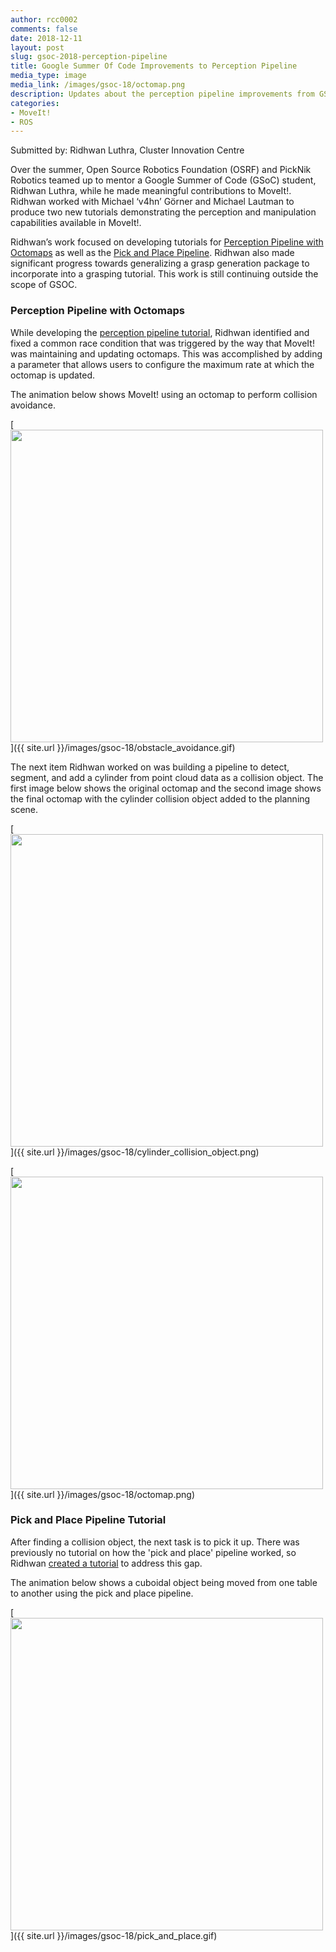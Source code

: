 ```yaml
---
author: rcc0002
comments: false
date: 2018-12-11
layout: post
slug: gsoc-2018-perception-pipeline
title: Google Summer Of Code Improvements to Perception Pipeline
media_type: image
media_link: /images/gsoc-18/octomap.png
description: Updates about the perception pipeline improvements from GSOC
categories:
- MoveIt!
- ROS
---
```


Submitted by: Ridhwan Luthra, Cluster Innovation Centre

Over the summer, Open Source Robotics Foundation (OSRF) and PickNik Robotics teamed up to mentor a Google Summer of Code (GSoC) student, Ridhwan Luthra, while he made meaningful contributions to MoveIt!. Ridhwan worked with Michael ‘v4hn’ Görner and Michael Lautman to produce two new tutorials demonstrating the perception and manipulation capabilities available in MoveIt!.

Ridhwan’s  work focused on developing tutorials for [Perception Pipeline with Octomaps](https://ros-planning.github.io/moveit_tutorials/doc/perception_pipeline/perception_pipeline_tutorial.html) as well as the [Pick and Place Pipeline](https://ros-planning.github.io/moveit_tutorials/doc/pick_place/pick_place_tutorial.html). Ridhwan also  made significant progress towards generalizing a grasp generation package to incorporate into a grasping tutorial. This work is still continuing outside the scope of GSOC.


### Perception Pipeline with Octomaps
While developing the [perception pipeline tutorial](https://ros-planning.github.io/moveit_tutorials/doc/perception_pipeline/perception_pipeline_tutorial.html), Ridhwan identified and fixed a common race condition that was triggered by the way that MoveIt! was maintaining and updating octomaps. This was accomplished by adding a parameter that allows users to configure the maximum rate at which the octomap is updated.

The animation below shows MoveIt! using an octomap to perform collision avoidance.

[<img src="{{ site.url }}/images/gsoc-18/obstacle_avoidance.gif" width="500" style="margin-right:20px"/>]({{ site.url }}/images/gsoc-18/obstacle_avoidance.gif)

The next item Ridhwan worked on was building a pipeline to detect, segment, and add a cylinder from point cloud data as a collision object. The first image below shows the original octomap and the second image shows the final octomap with the cylinder collision object added to the planning scene.

[<img src="{{ site.url }}/images/gsoc-18/cylinder_collision_object.png" width="500" style="margin-right:20px"/>]({{ site.url }}/images/gsoc-18/cylinder_collision_object.png)

[<img src="{{ site.url }}/images/gsoc-18/octomap.png" width="500" style="margin-right:20px"/>]({{ site.url }}/images/gsoc-18/octomap.png)

### Pick and Place Pipeline Tutorial
After finding a collision object, the next task is to pick it up. There was previously no tutorial on how the 'pick and place' pipeline worked, so Ridhwan [created a tutorial](https://ros-planning.github.io/moveit_tutorials/doc/pick_place/pick_place_tutorial.html) to address this gap.

The animation below shows a cuboidal object being moved from one table to another using the pick and place pipeline.

[<img src="{{ site.url }}/images/gsoc-18/pick_and_place.gif" width="500" style="margin-right:20px"/>]({{ site.url }}/images/gsoc-18/pick_and_place.gif)
